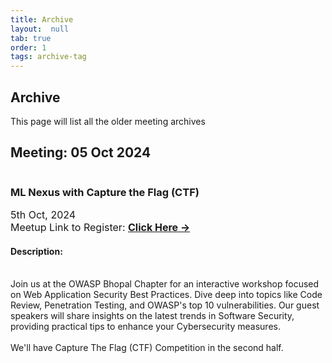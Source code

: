 ```yaml
---
title: Archive
layout:  null
tab: true
order: 1
tags: archive-tag
---
```


<link rel="stylesheet" href="assets/custom.css">

## Archive

This page will list all the older meeting archives


## Meeting: 05 Oct 2024

<div id="meetup_oembed" style="height:334px">
     <div style="max-height:294px;overflow:hidden">
           <h3>ML Nexus with Capture the Flag (CTF)</h3>
          <p style="margin:5px 0;font-size:16px">5th Oct, 2024 <br> Meetup Link to Register: <a href="https://www.meetup.com/owasp-bhopal-chapter/events/303600320/" target="_blank" class="mu_button"><strong>Click Here &rarr;</strong></a> </p>
<h4> Description: </h4>         
<p>
     <br>
Join us at the OWASP Bhopal Chapter for an interactive workshop focused on Web Application Security Best Practices. Dive deep into topics like Code Review, Penetration Testing, and OWASP's top 10 vulnerabilities. Our guest speakers will share insights on the latest trends in Software Security, providing practical tips to enhance your Cybersecurity measures.
<br> <br>
We'll have Capture The Flag (CTF) Competition in the second half.
<br> <br>
This event is ideal for professionals interested in Application Security, Network Security, and Software Development. Whether you are a beginner or an expert, this workshop will equip you with the tools and knowledge to safeguard your applications effectively. Don't miss this opportunity to stay ahead in the ever-evolving landscape of Information Security.
<br> <br>
Don't miss this opportunity to take control of your online security and protect what matters most. Reserve your spot today and embark on a journey towards a safer digital future!

**Date:** 5th Oct, 2024

**Location:** LNCTE, Bhopal

**Time:** 11:00 AM



## Meeting: 17 November 2019

<div id="meetup_oembed" style="height:376px">
     <div style="max-height:336px;overflow:hidden">
          <h3>OWASP BHOPAL NOVEMBER MEETUP</h3>
          <p style="margin:5px 0;font-size:16px">Sunday, Nov 17, 2019,  3:00 PM</p>
          <p style="margin: 0 0 5px;"><span style="font-size:14px">ITE Bhopal</span><br />
          <span style="font-size:12px;">13, Habibganj Rd Bhopal, Ma</span></p>
<span style="color:#4F8A10;font-size:16px;">24 Members Went</span> 
          <div style="margin:5px 0 10px" class="mu_clearfix">
               <div class="photo"><img src="https://secure.meetupstatic.com/photos/member/3/9/b/d/thumb_293534781.jpeg" /></div><div class="photo"><img src="https://secure.meetupstatic.com/photos/member/1/a/d/e/thumb_291006878.jpeg" /></div><div class="photo"><img src="https://secure.meetupstatic.com/photos/member/e/9/3/7/thumb_293759703.jpeg" /></div><div class="photo"><img src="https://secure.meetupstatic.com/photos/member/f/9/5/thumb_247563989.jpeg" /></div><div class="photo"><img src="https://secure.meetupstatic.com/photos/member/1/c/a/6/thumb_290767334.jpeg" /></div>
          </div>

          <p style="line-height:16px">This will be a two-hour session One hour each on two different topics
          <br />1. CSRF with bug bounty examples by Divanshu Diwakar 
          <br />2. Demo of using DIVA for solving OWASP Mobile Top 10 by Sheeraz Ali 
          <br />Post meetup, we will have a little discussion over what topics you want our speakers to come up with.</p>
     </div>
     <p style="margin:10px 0 0;"><a href="https://www.meetup.com/OWASP-Bhopal-Chapter/events/266199659/" target="_blank" class="mu_button"><strong>Check out this Meetup &rarr;</strong></a></p>
     </div>


### Meeting : 20 October 2019

<div id="meetup_oembed" style="height:334px">
     <div style="max-height:294px;overflow:hidden">
          <h3>OWASP BHOPAL MEETUP </h3>
          <p style="margin:5px 0;font-size:16px">Sunday, Oct 20, 2019,  3:00 PM</p>
          <p style="margin: 0 0 5px;"><span style="font-size:14px">ITE Bhopal</span><br />
<span style="font-size:12px;">13, Habibganj Rd Bhopal, Madhya Pradesh</span></p>
<span style="color:#4F8A10;font-size:16px;">28 Members Went</span> 
          <div style="margin:5px 0 10px" class="mu_clearfix">
               <div class="photo"><img src="https://secure.meetupstatic.com/photos/member/2/2/c/5/thumb_292388901.jpeg" /></div><div class="photo"><img src="https://secure.meetupstatic.com/photos/member/5/a/thumb_293640090.jpeg" /></div><div class="photo"><img src="https://secure.meetupstatic.com/photos/member/5/d/9/9/thumb_282263961.jpeg" /></div><div class="photo"><img src="https://secure.meetupstatic.com/photos/member/5/e/3/6/thumb_286044118.jpeg" /></div><div class="photo"><img src="https://secure.meetupstatic.com/photos/member/9/6/f/d/thumb_292838653.jpeg" /></div>
          </div>
          <p style="line-height:16px">This will be a two-hour session One hour each on two different topics from owasp Top 10  <br />1. Xss by verdant Jain   <br />2. SQL-Injection by  Sahil Chhugani  <br />Post meetup, we will have a little discussion over what topics you want our speakers to come up with.</p>
     </div>
     <p style="margin:10px 0 0;"><a href="https://www.meetup.com/OWASP-Bhopal-Chapter/events/265446742/" target="_blank" class="mu_button"><strong>Check out this Meetup &rarr;</strong></a></p>
</div>

### Meeting : 15 September 2019


<div id="meetup_oembed" style="height:380px">
     <div style="max-height:325px;overflow:hidden">
          <h3>OWASP Meetup: Introduction to OWASP</h3>
          <p style="margin:5px 0;font-size:16px">Sunday, Sep 15, 2019,  2:00 PM</p>
          <p style="margin: 0 0 5px;"><span style="font-size:14px">ITE Bhopal</span><br />
            <span style="font-size:12px;">13, Habibganj Rd Bhopal, IN</span></p>

        <span style="color:#4F8A10;font-size:16px;">23 Members Went</span> 
          <div style="margin:5px 0 10px" class="mu_clearfix">
               <div class="photo"><img src="https://secure.meetupstatic.com/photos/member/5/d/9/9/thumb_282263961.jpeg" /></div><div class="photo"><img src="https://secure.meetupstatic.com/photos/member/c/5/0/5/thumb_292250437.jpeg" /></div><div class="photo"><img src="https://secure.meetupstatic.com/photos/member/6/c/0/e/thumb_289467662.jpeg" /></div><div class="photo"><img src="https://secure.meetupstatic.com/photos/member/2/2/c/5/thumb_292388901.jpeg" /></div><div class="photo"><img src="https://secure.meetupstatic.com/photos/member/3/0/6/d/thumb_292392397.jpeg" /></div>
          </div>
 
          <p style="line-height:16px"><h2 class="text--sectionTitle text--bold padding--bottom"><span>Details</span></h2><div class="event-description runningText"><p>This will be the first meet of OWASP Bhopal. The agenda is simple to introduce OWASP to the community in Bhopal.<br/><br/>We will be talking about:<br/>1. What is OWASP<br/>2. What are the areas in which OWASP works<br/>3. How you can benefit from OWASP<br/>4. How you can contribute to OWASP (effort or money)<br/><br/>Organizers will then like to take feedback about how to take OWASP Bhopal Chapter forward.</p></div>
</p>     </div>
     <p style="margin:10px 0 0;"><a href="https://www.meetup.com/OWASP-Bhopal-Chapter/events/264710599/" target="_blank" class="mu_button"><strong>Check out this Meetup &rarr;</strong></a></p>
 </div>

